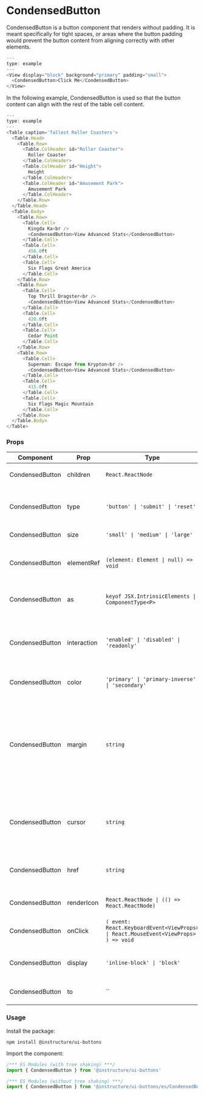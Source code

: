 # CondensedButton


CondensedButton is a button component that renders without padding. It is meant specifically for tight spaces, or areas where the button padding would prevent the button content from aligning correctly with other elements.

```js
---
type: example
---
<View display="block" background="primary" padding="small">
  <CondensedButton>Click Me</CondensedButton>
</View>
```

In the following example, CondensedButton is used so that the button content can align with the rest of the table cell content.

```js
---
type: example
---
<Table caption='Tallest Roller Coasters'>
  <Table.Head>
    <Table.Row>
      <Table.ColHeader id="Roller Coaster">
        Roller Coaster
      </Table.ColHeader>
      <Table.ColHeader id="Height">
        Height
      </Table.ColHeader>
      <Table.ColHeader id="Amusement Park">
        Amusement Park
      </Table.ColHeader>
    </Table.Row>
  </Table.Head>
  <Table.Body>
    <Table.Row>
      <Table.Cell>
        Kingda Ka<br />
        <CondensedButton>View Advanced Stats</CondensedButton>
      </Table.Cell>
      <Table.Cell>
        456.0ft
      </Table.Cell>
      <Table.Cell>
        Six Flags Great America
      </Table.Cell>
    </Table.Row>
    <Table.Row>
      <Table.Cell>
        Top Thrill Dragster<br />
        <CondensedButton>View Advanced Stats</CondensedButton>
      </Table.Cell>
      <Table.Cell>
        420.0ft
      </Table.Cell>
      <Table.Cell>
        Cedar Point
      </Table.Cell>
    </Table.Row>
    <Table.Row>
      <Table.Cell>
        Superman: Escape from Krypton<br />
        <CondensedButton>View Advanced Stats</CondensedButton>
      </Table.Cell>
      <Table.Cell>
        415.0ft
      </Table.Cell>
      <Table.Cell>
        Six Flags Magic Mountain
      </Table.Cell>
    </Table.Row>
  </Table.Body>
</Table>
```


### Props

| Component | Prop | Type | Required | Default | Description |
|-----------|------|------|----------|---------|-------------|
| CondensedButton | children | `React.ReactNode` | No | - | Specifies the `CondensedButton` children. |
| CondensedButton | type | `'button' \| 'submit' \| 'reset'` | No | `'button'` | Specifies the type of the `CondensedButton`'s underlying html element. |
| CondensedButton | size | `'small' \| 'medium' \| 'large'` | No | `'medium'` | The size of the `CondensedButton` |
| CondensedButton | elementRef | `(element: Element \| null) => void` | No | - | Provides a reference to the `CondensedButton`'s underlying html element. |
| CondensedButton | as | `keyof JSX.IntrinsicElements \| ComponentType<P>` | No | `'button'` | The element to render as the component root, `button` by default. |
| CondensedButton | interaction | `'enabled' \| 'disabled' \| 'readonly'` | No | `undefined` | Specifies if interaction with the `CondensedButton` is enabled, disabled, or readonly. |
| CondensedButton | color | `'primary' \| 'primary-inverse' \| 'secondary'` | No | `'primary'` | Specifies the color for the `CondensedButton`. |
| CondensedButton | margin | `string` | No | `'0'` | Valid values are `0`, `none`, `auto`, `xxx-small`, `xx-small`, `x-small`, `small`, `medium`, `large`, `x-large`, `xx-large`. Apply these values via familiar CSS-like shorthand. For example: `margin="small auto large"`. |
| CondensedButton | cursor | `string` | No | `'pointer'` | Specify a mouse cursor to use when hovering over the button. The `pointer` cursor is used by default. |
| CondensedButton | href | `string` | No | - | Specifies an href attribute for the `CondensedButton`'s underlying html element. |
| CondensedButton | renderIcon | `React.ReactNode \| (() => React.ReactNode)` | No | - | An icon, or function that returns an icon. |
| CondensedButton | onClick | `( event: React.KeyboardEvent<ViewProps> \| React.MouseEvent<ViewProps> ) => void` | No | - | Callback fired when the `CondensedButton` is clicked. |
| CondensedButton | display | `'inline-block' \| 'block'` | No | `'inline-block'` | The CSS display property of the button, `inline-block` or `block` |
| CondensedButton | to | `` | No | - | Needed for React Router links @private |

### Usage

Install the package:

```shell
npm install @instructure/ui-buttons
```

Import the component:

```javascript
/*** ES Modules (with tree shaking) ***/
import { CondensedButton } from '@instructure/ui-buttons'

/*** ES Modules (without tree shaking) ***/
import { CondensedButton } from '@instructure/ui-buttons/es/CondensedButton/index'
```

